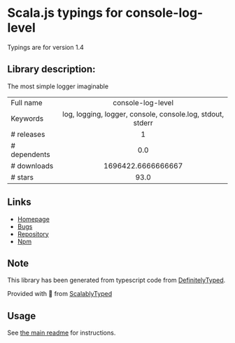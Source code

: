 
# Scala.js typings for console-log-level

Typings are for version 1.4

## Library description:
The most simple logger imaginable

|                    |                 |
| ------------------ | :-------------: |
| Full name          | console-log-level |
| Keywords           | log, logging, logger, console, console.log, stdout, stderr |
| # releases         | 1 |
| # dependents       | 0.0 |
| # downloads        | 1696422.6666666667 |
| # stars            | 93.0 |

## Links
- [Homepage](https://github.com/watson/console-log-level)
- [Bugs](https://github.com/watson/console-log-level/issues)
- [Repository](https://github.com/watson/console-log-level)
- [Npm](https://www.npmjs.com/package/console-log-level)
    


## Note
This library has been generated from typescript code from [DefinitelyTyped](https://definitelytyped.org).

Provided with :purple_heart: from [ScalablyTyped](https://github.com/oyvindberg/ScalablyTyped)

## Usage
See [the main readme](../../readme.md) for instructions.



